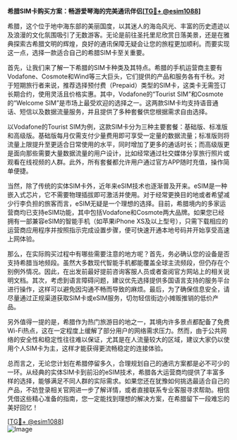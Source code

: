 **希腊SIM卡购买方案：畅游爱琴海的完美通讯伴侣[[TG💪+ @esim1088](https://t.me/s/esim1088)]**

希腊，这个位于地中海东部的美丽国度，以其迷人的海岛风光、丰富的历史遗迹以及浪漫的文化氛围吸引了无数游客。无论是前往圣托里尼欣赏日落美景，还是在雅典探索古希腊文明的辉煌，良好的通讯保障无疑会让您的旅程更加顺利。而要实现这一点，选择一款适合自己的希腊SIM卡至关重要。

首先，让我们来了解一下希腊的SIM卡种类及其特点。希腊的手机运营商主要有Vodafone、Cosmote和Wind等三大巨头，它们提供的产品和服务各有千秋。对于短期旅行者来说，推荐选择预付费（Prepaid）类型的SIM卡，这类卡无需签订长期合约，使用灵活且价格实惠。其中，Vodafone的“Tourist SIM”和Cosmote的“Welcome SIM”是市场上最受欢迎的选择之一。这两款SIM卡均支持语音通话、短信以及数据流量服务，并且提供了多种套餐供您根据需求自由选择。

以Vodafone的Tourist SIM为例，这款SIM卡分为三种主要套餐：基础版、标准版和高级版。基础版每月仅需支付少量费用即可享受一定量的数据流量；标准版则将流量上限提升至更适合日常使用的水平，同时增加了更多的通话时长；而高级版更是面向那些需要大量数据流量的用户设计，比如经常通过社交媒体分享旅行照片或观看在线视频的人群。此外，所有套餐都允许用户通过官方APP随时充值，操作简单便捷。

当然，除了传统的实体SIM卡外，近年来eSIM技术也逐渐普及开来。eSIM是一种嵌入式芯片，它不需要物理插拔即可激活并使用。对于经常更换目的地或者希望减少行李负担的旅客而言，eSIM无疑是一个理想的选择。目前，希腊境内的多家运营商均已支持eSIM功能，其中包括Vodafone和Cosmote两大品牌。如果您已经拥有一部兼容eSIM的智能手机（如苹果iPhone XS及以上型号），只需下载相应的运营商应用程序并按照指示完成设置步骤，便可快速开通本地号码并开始享受高速上网体验。

那么，在实际购买过程中有哪些需要注意的地方呢？首先，务必确认您的设备是否支持希腊当地频段。虽然大多数现代智能手机都能覆盖全球主流频段，但仍存在个别例外情况。因此，在出发前最好提前咨询客服人员或者查阅官方网站上的相关说明文档。其次，考虑到语言障碍问题，建议优先选择提供多国语言支持的服务平台进行操作，这样可以避免因沟通不畅而导致的麻烦。最后，为了确保信息安全，请尽量通过正规渠道获取SIM卡或eSIM服务，切勿轻信街边小摊贩推销的低价产品。

另外值得一提的是，希腊作为热门旅游目的地之一，其境内许多景点都配备了免费Wi-Fi热点，这在一定程度上缓解了部分用户的网络需求压力。然而，由于公共网络的安全性和稳定性往往难以保证，尤其是在人流量较大的区域，建议大家仍以使用个人SIM卡为主，这样才能获得更流畅稳定的连接体验。

总而言之，无论您计划在希腊停留多久，合理规划自己的通讯方案都是必不可少的一环。从经典的实体SIM卡到前沿的eSIM技术，希腊各大运营商均提供了丰富多样的选择，能够满足不同人群的实际需求。如果您还在犹豫如何挑选最适合自己的产品，不妨登录相关官网进一步了解详情，或者直接联系专业客服寻求帮助。相信凭借这些精心准备的指南，您一定能找到理想的解决方案，在希腊留下一段难忘的美好回忆！

[[TG💪+ @esim1088](https://t.me/s/esim1088)]  
![Image](https://i.postimg.cc/4NQfJmqS/Snipaste-2025-05-13-00-14-12.png)